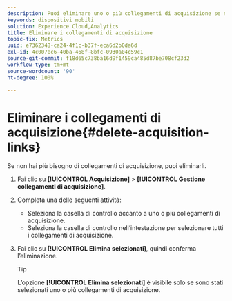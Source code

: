 ```yaml
---
description: Puoi eliminare uno o più collegamenti di acquisizione se non sono più necessari.
keywords: dispositivi mobili
solution: Experience Cloud,Analytics
title: Eliminare i collegamenti di acquisizione
topic-fix: Metrics
uuid: e7362348-ca24-4f1c-b37f-eca6d2b0da6d
exl-id: 4c007ec6-40ba-468f-8bfc-0930a04c59c1
source-git-commit: f18d65c738ba16d9f1459ca485d87be708cf23d2
workflow-type: tm+mt
source-wordcount: '90'
ht-degree: 100%

---
```


# Eliminare i collegamenti di acquisizione{#delete-acquisition-links}

Se non hai più bisogno di collegamenti di acquisizione, puoi eliminarli.

1. Fai clic su **[!UICONTROL Acquisizione]** > **[!UICONTROL Gestione collegamenti di acquisizione]**.
1. Completa una delle seguenti attività:

   * Seleziona la casella di controllo accanto a uno o più collegamenti di acquisizione.
   * Seleziona la casella di controllo nell’intestazione per selezionare tutti i collegamenti di acquisizione.

1. Fai clic su **[!UICONTROL Elimina selezionati]**, quindi conferma l’eliminazione.

   >[!TIP]
   >
   >L’opzione **[!UICONTROL Elimina selezionati]** è visibile solo se sono stati selezionati uno o più collegamenti di acquisizione.
